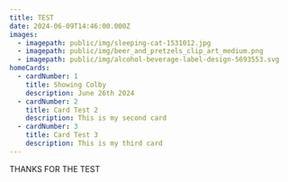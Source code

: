 ```yaml
---
title: TEST
date: 2024-06-09T14:46:00.000Z
images:
  - imagepath: public/img/sleeping-cat-1531012.jpg
  - imagepath: public/img/beer_and_pretzels_clip_art_medium.png
  - imagepath: public/img/alcohol-beverage-label-design-5693553.svg
homeCards:
  - cardNumber: 1
    title: Showing Colby
    description: June 26th 2024
  - cardNumber: 2
    title: Card Test 2
    description: This is my second card
  - cardNumber: 3
    title: Card Test 3
    description: This is my third card
---
```


THANKS FOR THE TEST
